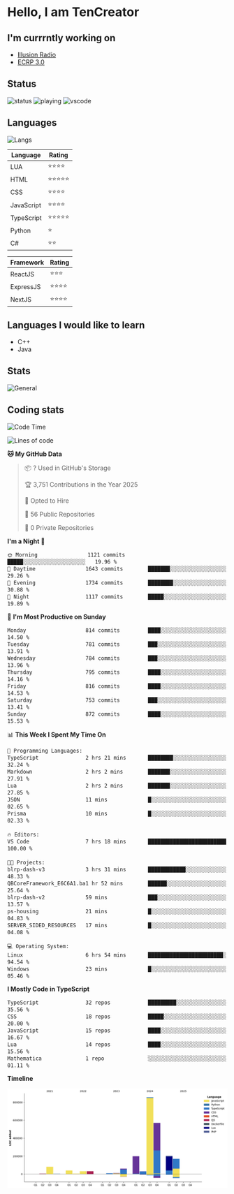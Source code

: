 # Hello, I am TenCreator

## I'm currrntly working on
- [Illusion Radio](https://illusionradio.co.uk/)
- [ECRP 3.0](http://github.com/Emerald-Coast-Roleplay/)

## Status
![status](https://api.statusbadges.me/badge/status/518334475038359555?simple=true&style=for-the-badge)
![playing](https://api.statusbadges.me/badge/playing/518334475038359555?style=for-the-badge)
![vscode](https://api.statusbadges.me/badge/vscode/518334475038359555?style=for-the-badge)

## Languages
![Langs](https://github-readme-stats.vercel.app/api/top-langs/?username=tencreator&layout=compact&theme=radical)


|Language|Rating|
|--------|------|
|LUA|⭐️⭐️⭐️⭐️|
|HTML|⭐️⭐️⭐️⭐️⭐️|
|CSS|⭐️⭐️⭐️⭐️|
|JavaScript|⭐️⭐️⭐️⭐️|
|TypeScript|⭐️⭐️⭐️⭐️⭐️|
|Python|⭐️|
|C#|⭐️⭐️ |

|Framework|Rating|
|--------|------|
|ReactJS|⭐️⭐️⭐|
|ExpressJS|⭐️⭐️⭐️⭐️|
|NextJS|⭐️⭐️⭐⭐️|

## Languages I would like to learn
- C++
- Java

## Stats
![General](https://github-readme-stats.vercel.app/api?username=tencreator&show_icons=true&theme=radical)

## Coding stats

<!--START_SECTION:waka-->
![Code Time](http://img.shields.io/badge/Code%20Time-625%20hrs%208%20mins-blue)

![Lines of code](https://img.shields.io/badge/From%20Hello%20World%20I%27ve%20Written-2.3%20million%20lines%20of%20code-blue)

**🐱 My GitHub Data** 

> 📦 ? Used in GitHub's Storage 
 > 
> 🏆 3,751 Contributions in the Year 2025
 > 
> 💼 Opted to Hire
 > 
> 📜 56 Public Repositories 
 > 
> 🔑 0 Private Repositories 
 > 
**I'm a Night 🦉** 

```text
🌞 Morning                1121 commits        █████░░░░░░░░░░░░░░░░░░░░   19.96 % 
🌆 Daytime                1643 commits        ███████░░░░░░░░░░░░░░░░░░   29.26 % 
🌃 Evening                1734 commits        ████████░░░░░░░░░░░░░░░░░   30.88 % 
🌙 Night                  1117 commits        █████░░░░░░░░░░░░░░░░░░░░   19.89 % 
```
📅 **I'm Most Productive on Sunday** 

```text
Monday                   814 commits         ████░░░░░░░░░░░░░░░░░░░░░   14.50 % 
Tuesday                  781 commits         ███░░░░░░░░░░░░░░░░░░░░░░   13.91 % 
Wednesday                784 commits         ███░░░░░░░░░░░░░░░░░░░░░░   13.96 % 
Thursday                 795 commits         ████░░░░░░░░░░░░░░░░░░░░░   14.16 % 
Friday                   816 commits         ████░░░░░░░░░░░░░░░░░░░░░   14.53 % 
Saturday                 753 commits         ███░░░░░░░░░░░░░░░░░░░░░░   13.41 % 
Sunday                   872 commits         ████░░░░░░░░░░░░░░░░░░░░░   15.53 % 
```


📊 **This Week I Spent My Time On** 

```text
💬 Programming Languages: 
TypeScript               2 hrs 21 mins       ████████░░░░░░░░░░░░░░░░░   32.24 % 
Markdown                 2 hrs 2 mins        ███████░░░░░░░░░░░░░░░░░░   27.91 % 
Lua                      2 hrs 2 mins        ███████░░░░░░░░░░░░░░░░░░   27.85 % 
JSON                     11 mins             █░░░░░░░░░░░░░░░░░░░░░░░░   02.65 % 
Prisma                   10 mins             █░░░░░░░░░░░░░░░░░░░░░░░░   02.33 % 

🔥 Editors: 
VS Code                  7 hrs 18 mins       █████████████████████████   100.00 % 

🐱‍💻 Projects: 
blrp-dash-v3             3 hrs 31 mins       ████████████░░░░░░░░░░░░░   48.33 % 
QBCoreFramework_E6C6A1.ba1 hr 52 mins        ██████░░░░░░░░░░░░░░░░░░░   25.64 % 
blrp-dash-v2             59 mins             ███░░░░░░░░░░░░░░░░░░░░░░   13.57 % 
ps-housing               21 mins             █░░░░░░░░░░░░░░░░░░░░░░░░   04.83 % 
SERVER_SIDED_RESOURCES   17 mins             █░░░░░░░░░░░░░░░░░░░░░░░░   04.08 % 

💻 Operating System: 
Linux                    6 hrs 54 mins       ████████████████████████░   94.54 % 
Windows                  23 mins             █░░░░░░░░░░░░░░░░░░░░░░░░   05.46 % 
```

**I Mostly Code in TypeScript** 

```text
TypeScript               32 repos            █████████░░░░░░░░░░░░░░░░   35.56 % 
CSS                      18 repos            █████░░░░░░░░░░░░░░░░░░░░   20.00 % 
JavaScript               15 repos            ████░░░░░░░░░░░░░░░░░░░░░   16.67 % 
Lua                      14 repos            ████░░░░░░░░░░░░░░░░░░░░░   15.56 % 
Mathematica              1 repo              ░░░░░░░░░░░░░░░░░░░░░░░░░   01.11 % 
```



**Timeline**

![Lines of Code chart](https://raw.githubusercontent.com/tencreator/tencreator/main/assets/bar_graph.png)


<!--END_SECTION:waka-->
